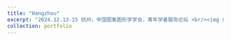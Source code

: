 ```yaml
---
title: "Hangzhou"
excerpt: "2024.12.13-15 杭州，中国图象图形学学会，青年学者服务论坛 <br/><img src='/images/hanghou.jpg'>"
collection: portfolio
---
```

